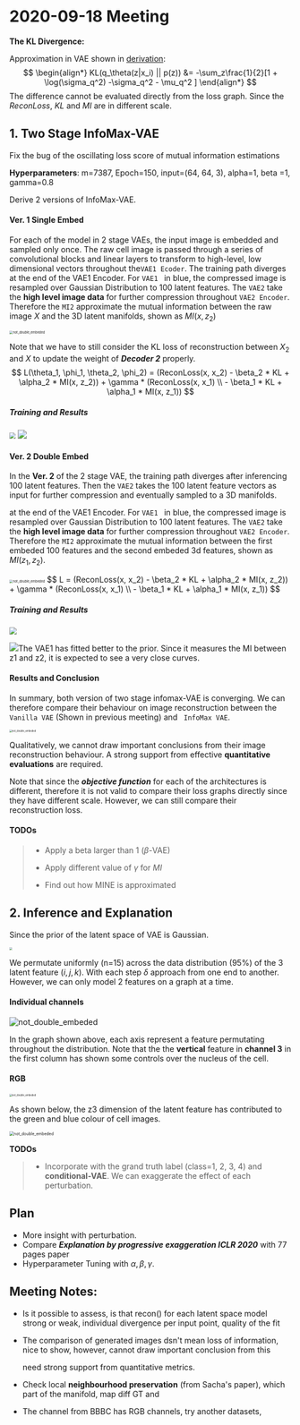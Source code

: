 # 2020-09-18 Meeting

**The KL Divergence:**

Approximation in VAE shown in [derivation](https://arxiv.org/pdf/1907.08956.pdf): 
$$
\begin{align*}
KL(q_\theta(z|x_i) || p(z)) &= -\sum_z\frac{1}{2}[1 + \log(\sigma_q^2) -\sigma_q^2 - \mu_q^2 ]
\end{align*}
$$
The difference cannot be evaluated directly from the loss graph. Since the $ReconLoss$, $KL$ and $MI$ are in different scale. 

## 1. Two Stage InfoMax-VAE

Fix the bug of the oscillating loss score of mutual information estimations   

**Hyperparameters**: m=7387, Epoch=150, input=(64, 64, 3), alpha=1, beta =1, gamma=0.8

Derive 2 versions of InfoMax-VAE. 

#### **Ver. 1** Single Embed

For each of the model in 2 stage VAEs, the input image is embedded and sampled only once. The raw cell image is passed through a series of convolutional blocks and linear layers to transform to high-level, low dimensional vectors throughout the`VAE1 Ecoder`. The training path diverges at the end of the VAE1 Encoder. For `VAE1 ` in blue, the compressed image is resampled over Gaussian Distribution to 100 latent features. The `VAE2` take the **high level image data** for further compression throughout `VAE2 Encoder`. Therefore the `MI2` approximate the mutual information between the raw image $X$ and the 3D latent manifolds, shown as $MI(x, z_2)$

<img src="single_embed/single_embed.png" alt="not_double_embeded" style="zoom:40%;" />

Note that we have to still consider the KL loss of reconstruction between $X_2$ and $X$ to update the weight of ***Decoder 2*** properly.
$$
L(\theta_1, \phi_1, \theta_2, \phi_2) = (ReconLoss(x, x_2) - \beta_2 * KL + \alpha_2 * MI(x, z_2)) + \gamma * (ReconLoss(x, x_1) \\ - \beta_1 * KL + \alpha_1 * MI(x, z_1))
$$

##### Training and Results

<img src="single_embed/los_evolution.png" style="zoom:70%;"/>

<img src="single_embed/reconstructions.png" style="zoom:100%;"/>

#### **Ver. 2 Double Embed**

In the **Ver. 2** of the 2 stage VAE, the training path diverges after inferencing 100 latent features. Then the `VAE2` takes the 100 latent feature vectors as input for further compression and eventually sampled to a 3D manifolds.

at the end of the VAE1 Encoder. For `VAE1 ` in blue, the compressed image is resampled over Gaussian Distribution to 100 latent features. The `VAE2` take the **high level image data** for further compression throughout `VAE2 Encoder`. Therefore the `MI2` approximate the mutual information between the first embeded 100 features and the second embeded 3d features, shown as $MI(z_1, z_2)$. 

<img src="double_embed/double_embed.png" alt="not_double_embeded" style="zoom:40%;" />
$$
L = (ReconLoss(x, x_2) - \beta_2 * KL + \alpha_2 * MI(x, z_2)) + \gamma * (ReconLoss(x, x_1) \\ - \beta_1 * KL + \alpha_1 * MI(x, z_1))
$$

##### Training and Results

<img src="double_embed/los_evolution.png" style="zoom:80%;"/>

<img src="double_embed/reconstructions.png" style="zoom:100%;"/>The VAE1 has fitted better to the prior. Since it measures the MI between z1 and z2, it is expected to see a very close curves. 

#### Results and Conclusion

In summary, both version of two stage infomax-VAE is converging. We can therefore compare their behaviour on image reconstruction between the `Vanilla VAE` (Shown in previous meeting) and ` InfoMax VAE`. 

<img src="vs_2_stage_vae.png" alt="not_double_embeded" style="zoom:30%;" />

Qualitatively, we cannot draw important conclusions from their image reconstruction behaviour. A strong support from effective **quantitative evaluations** are required. 

Note that since the ***objective function*** for each of the architectures is different, therefore it is not valid to compare their loss graphs directly since they have different scale. However, we can still compare their reconstruction loss.

#### **TODOs**

> - Apply a beta larger than 1 ($\beta$-VAE)
> - Apply different value of $\gamma$ for $MI$
>
> - Find out how MINE is approximated

## 2. Inference and Explanation 

Since the prior of the latent space of VAE is Gaussian.

<img src="dist.png" style="zoom:30%;" />

We permutate uniformly (n=15) across the data distribution (95%) of the 3 latent feature ($i, j, k$). With each step $\delta$ approach from one end to another. However, we can only model 2 features on a graph at a time.

#### **Individual channels**

<img src="channels.png" alt="not_double_embeded" style="zoom:100%;" />

In the graph shown above, each axis represent a feature permutating throughout the distribution. Note that the the **vertical** feature in **channel 3** in the first column has shown some controls over the nucleus of the cell.

#### RGB

<img src="rgb.png" alt="not_double_embeded" style="zoom:30%;" />

As shown below, the z3 dimension of the latent feature has contributed to the green and blue colour of cell images.

<img src="series.png" alt="not_double_embeded" style="zoom:50%;" />

**TODOs**

> - Incorporate with the grand truth label (class=1, 2, 3, 4) and **conditional-VAE**. We can exaggerate the effect of each perturbation. 

## Plan 

- More insight with perturbation.
- Compare ***Explanation by progressive exaggeration ICLR 2020*** with 77 pages paper 
- Hyperparameter Tuning with $\alpha, \beta, \gamma$. 

## Meeting Notes:

- Is it possible to assess, is that recon() for each latent space model strong or weak, individual divergence per input point, quality of the fit 

- The comparison of generated images dsn't mean loss of information, nice to show, however, cannot draw important conclusion from this 

  need strong support from quantitative metrics. 

- Check local **neighbourhood preservation** (from Sacha's paper), which part of the manifold, map diff GT and 

- The channel from BBBC has RGB channels, try another datasets, 

